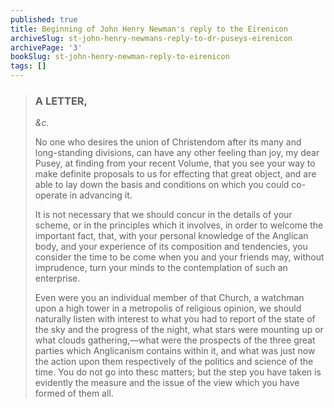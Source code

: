 ```yaml
---
published: true
title: Beginning of John Henry Newman's reply to the Eirenicon
archiveSlug: st-john-henry-newmans-reply-to-dr-puseys-eirenicon
archivePage: '3'
bookSlug: st-john-henry-newman-reply-to-eirenicon
tags: []
---
```


> ### A LETTER,
>
> *&c.*
> 
> No one who desires the union of Christendom after its many and long-standing divisions, can have any other feeling than joy, my dear Pusey, at finding from your recent Volume, that you see your way to make definite proposals to us for effecting that great object, and are able to lay down the basis and conditions on which you could co-operate in advancing it.
> 
> It is not necessary that we should concur in the details of your scheme, or in the principles which it involves, in order to welcome the important fact, that, with your personal knowledge of the Anglican body, and your experience of its composition and tendencies, you consider the time to be come when you and your friends may, without imprudence, turn your minds to the contemplation of such an enterprise.
> 
> Even were you an individual member of that Church, a watchman upon a high tower in a metropolis of religious opinion, we should naturally listen with interest to what you had to report of the state of the sky and the progress of the night, what stars were mounting up or what clouds gathering,—what were the prospects of the three great parties which Anglicanism contains within it, and what was just now the action upon them respectively of the politics and science of the time. You do not go into thesc matters; but the step you have taken is evidently the measure and the issue of the view which you have formed of them all.
